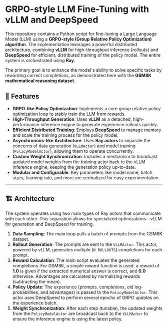 # GRPO-style LLM Fine-Tuning with vLLM and DeepSpeed

This repository contains a Python script for fine-tuning a Large Language Model (LLM) using a **GRPO-style (Group Relative Policy Optimization) algorithm**. The implementation leverages a powerful distributed architecture, combining **vLLM** for high-throughput inference (rollouts) and **DeepSpeed** for efficient, distributed training of the policy model. The entire system is orchestrated using **Ray**.

The primary goal is to enhance the model's ability to solve specific tasks by rewarding correct completions, as demonstrated here with the **GSM8K mathematical reasoning dataset**.

## 🚀 Features

  * **GRPO-like Policy Optimization**: Implements a core group relative policy optimization loop to stably train the LLM from rewards.
  * **High-Throughput Generation**: Uses **vLLM** as a detached, high-performance inference engine to generate experience rollouts quickly.
  * **Efficient Distributed Training**: Employs **DeepSpeed** to manage memory and scale the training process for the policy model.
  * **Asynchronous-like Architecture**: Uses **Ray actors** to separate the concerns of data generation (`VLLMActor`) and model training (`PolicyModelActor`), allowing them to operate concurrently.
  * **Custom Weight Synchronization**: Includes a mechanism to broadcast updated model weights from the training actor back to the vLLM inference engine, keeping the generation policy up-to-date.
  * **Modular and Configurable**: Key parameters like model name, batch sizes, learning rate, and more are centralized for easy experimentation.

-----

## 🏗️ Architecture

The system operates using two main types of Ray actors that communicate with each other. This separation allows for specialized optimizations—vLLM for generation and DeepSpeed for training.

1.  **Data Sampling**: The main loop pulls a batch of prompts from the GSM8K dataset.
2.  **Rollout Generation**: The prompts are sent to the `VLLMActor`. This actor, powered by vLLM, generates multiple (`N_ROLLOUTS`) completions for each prompt.
3.  **Reward Calculation**: The main script evaluates the generated completions. For GSM8K, a simple reward function is used: a reward of **1.0** is given if the extracted numerical answer is correct, and **0.0** otherwise. Advantages are calculated by normalizing rewards (subtracting the mean).
4.  **Policy Update**: The experience (prompts, completions, old log-probabilities, and advantages) is passed to the `PolicyModelActor`. This actor uses DeepSpeed to perform several epochs of GRPO updates on the experience batch.
5.  **Weight Synchronization**: After each step (tunable), the updated weights from the `PolicyModelActor` are broadcast back to the `VLLMActor` to ensure the inference engine is using the latest policy.
